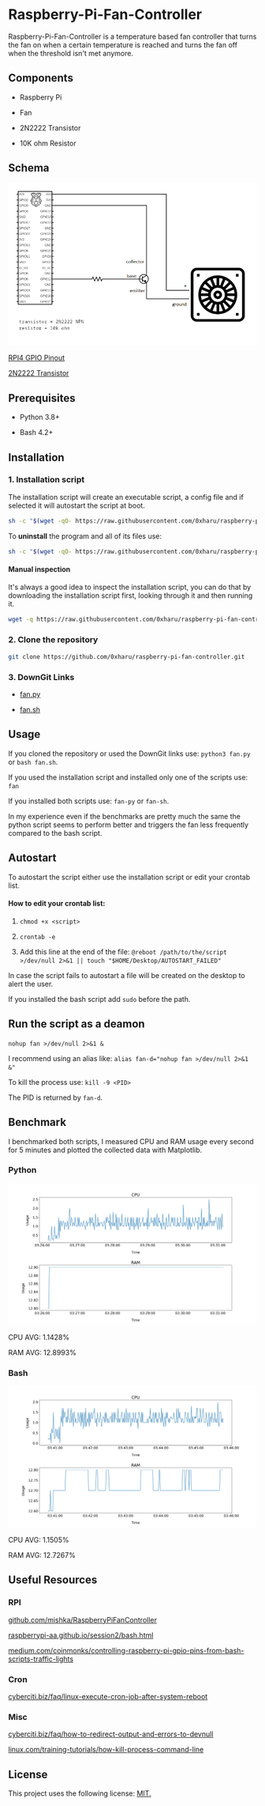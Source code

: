 # Raspberry-Pi-Fan-Controller

Raspberry-Pi-Fan-Controller is a temperature based fan controller that turns the fan on when a certain temperature is reached and turns the fan off when the threshold isn't met anymore.

## Components

-   Raspberry Pi

-   Fan

-   2N2222 Transistor

-   10K ohm Resistor

## Schema

![](media/circuit.png)

[RPI4 GPIO Pinout](media/GPIO-Pinout-Diagram.png)

[2N2222 Transistor](media/PN2222A.jpg)

## Prerequisites

-   Python 3.8+

-   Bash 4.2+

## Installation

### 1. Installation script

The installation script will create an executable script, a config file and if selected it will autostart the script at boot.

```bash
sh -c "$(wget -qO- https://raw.githubusercontent.com/0xharu/raspberry-pi-fan-controller/master/install.sh)"
```

To **uninstall** the program and all of its files use:

```bash
sh -c "$(wget -qO- https://raw.githubusercontent.com/0xharu/raspberry-pi-fan-controller/master/uninstall.sh)"
```

#### Manual inspection

It's always a good idea to inspect the installation script, you can do that by downloading the installation script first, looking through it and then running it.

```bash
wget -q https://raw.githubusercontent.com/0xharu/raspberry-pi-fan-controller/master/install.sh
```

### 2. Clone the repository

```bash
git clone https://github.com/0xharu/raspberry-pi-fan-controller.git
```

### 3. DownGit Links

-   [fan.py](https://downgit.github.io/#/home?url=https://github.com/0xHaru/Raspberry-Pi-Fan-Controller/blob/master/fan.py)

-   [fan.sh](https://downgit.github.io/#/home?url=https://github.com/0xHaru/Raspberry-Pi-Fan-Controller/blob/master/fan.sh)

## Usage

If you cloned the repository or used the DownGit links use: `python3 fan.py` or `bash fan.sh`.

If you used the installation script and installed only one of the scripts use: `fan`

If you installed both scripts use: `fan-py` or `fan-sh`.

In my experience even if the benchmarks are pretty much the same the python script seems to perform better and triggers the fan less frequently compared to the bash script.

## Autostart

To autostart the script either use the installation script or edit your crontab list.

#### How to edit your crontab list:

1. `chmod +x <script>`

2. `crontab -e`

3. Add this line at the end of the file: `@reboot /path/to/the/script >/dev/null 2>&1 || touch "$HOME/Desktop/AUTOSTART_FAILED"`

In case the script fails to autostart a file will be created on the desktop to alert the user.

If you installed the bash script add `sudo` before the path.

## Run the script as a deamon

`nohup fan >/dev/null 2>&1 &`

I recommend using an alias like: `alias fan-d="nohup fan >/dev/null 2>&1 &"`

To kill the process use: `kill -9 <PID>`

The PID is returned by `fan-d`.

## Benchmark

I benchmarked both scripts, I measured CPU and RAM usage every second for 5 minutes and plotted the collected data with Matplotlib.

### Python

![](benchmark/python_data/python_data.png)

CPU AVG: 1.1428%

RAM AVG: 12.8993%

### Bash

![](benchmark/bash_data/bash_data.png)

CPU AVG: 1.1505%

RAM AVG: 12.7267%

## Useful Resources

### RPI

[github.com/mishka/RaspberryPiFanController](https://github.com/mishka/RaspberryPiFanController)

[raspberrypi-aa.github.io/session2/bash.html](https://raspberrypi-aa.github.io/session2/bash.html)

[medium.com/coinmonks/controlling-raspberry-pi-gpio-pins-from-bash-scripts-traffic-lights](https://medium.com/coinmonks/controlling-raspberry-pi-gpio-pins-from-bash-scripts-traffic-lights-7ea0057c6a90)

### Cron

[cyberciti.biz/faq/linux-execute-cron-job-after-system-reboot](https://www.cyberciti.biz/faq/linux-execute-cron-job-after-system-reboot/)

### Misc

[cyberciti.biz/faq/how-to-redirect-output-and-errors-to-devnull](https://www.cyberciti.biz/faq/how-to-redirect-output-and-errors-to-devnull/)

[linux.com/training-tutorials/how-kill-process-command-line](https://www.linux.com/training-tutorials/how-kill-process-command-line/)

## License

This project uses the following license: [MIT.](LICENSE)
